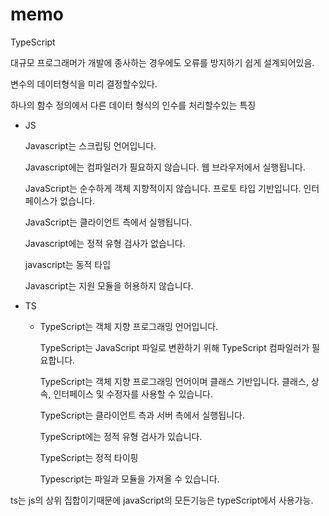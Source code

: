 # memo

TypeScript

대규모 프로그래머가 개발에 종사하는 경우에도 오류를 방지하기 쉽게 설계되어있음.

변수의 데이터형식을 미리 결정할수있다.

하나의 함수 정의에서 다른 데이터 형식의 인수를 처리할수있는 특징

- JS

    Javascript는 스크립팅 언어입니다.

    Javascript에는 컴파일러가 필요하지 않습니다. 웹 브라우저에서 실행됩니다.	

    JavaScript는 순수하게 객체 지향적이지 않습니다. 프로토 타입 기반입니다. 인터페이스가 없습니다.

    JavaScript는 클라이언트 측에서 실행됩니다.

    Javascript에는 정적 유형 검사가 없습니다.

    javascript는 동적 타입

    Javascript는 지원 모듈을 허용하지 않습니다.

- TS
    - TypeScript는 객체 지향 프로그래밍 언어입니다.

        TypeScript는 JavaScript 파일로 변환하기 위해 TypeScript 컴파일러가 필요합니다.

        TypeScript는 객체 지향 프로그래밍 언어이며 클래스 기반입니다. 클래스, 상속, 인터페이스 및 수정자를 사용할 수 있습니다.

        TypeScript는 클라이언트 측과 서버 측에서 실행됩니다.

        TypeScript에는 정적 유형 검사가 있습니다.

        TypeScript는 정적 타이핑

        Typescript는 파일과 모듈을 가져올 수 있습니다.

ts는 js의 상위 집합이기때문에 javaScript의 모든기능은 typeScript에서 사용가능.
